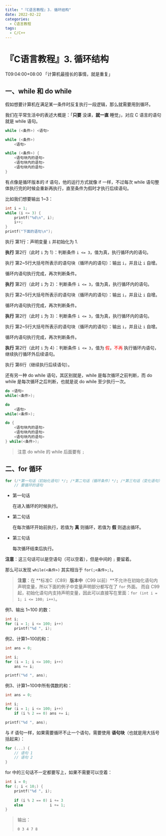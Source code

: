 ```yaml
---
title: "『C语言教程』3. 循环结构"
date: 2022-02-22
categories:
  - C语言教程
tags:
  - C/C++
---
```


# 『C语言教程』3. 循环结构

T09:04:00+08:00
「计算机最擅长的事情，就是重复」

## 一、while 和 do while

假如想要计算机在满足某一条件时反复执行一段逻辑，那么就需要用到循环。

我们在平常生活中的表述大概是：「**只要** 没课，**就一直** 睡觉」，对应 C 语言的语句就是 while 语句。

```c
while (<条件>) <语句>

while (<条件>)
    <语句>

while (<条件>) {
    <语句块内的语句>
    <语句块内的语句>
    <语句块内的语句>
}
```

<!-- more -->

有点像是循环版本的 if 语句，他的运行方式就像 if 一样，不过每次 while 语句整体执行完的时候会重新再执行，直至条件为假时才执行后续语句。

比如我们想要输出 1~3：

```c
int i = 1;
while (i <= 3) {
    printf("%d\n", i);
    i++;
}
printf("下面的语句\n");
```

执行 第1行：声明变量 `i` 并初始化为 1.

**执行** 第2行（此时 `i` 为 1）：判断条件 `i <= 3`，值为真，执行循环内的语句。

执行 第2~5行大括号所表示的语句块（循环内的语句）：输出 `i`，并且让 `i` 自增。

循环内语句执行完成，再次判断条件。

**执行** 第2行（此时 `i` 为 2）：判断条件 `i <= 3`，值为真，执行循环内的语句。

执行 第2~5行大括号所表示的语句块（循环内的语句）：输出 `i`，并且让 `i` 自增。

循环内语句执行完成，再次判断条件。

**执行** 第2行（此时 `i` 为 3）：判断条件 `i <= 3`，值为真，执行循环内的语句。

执行 第2~5行大括号所表示的语句块（循环内的语句）：输出 `i`，并且让 `i` 自增。

循环内语句执行完成，再次判断条件。

**执行** 第2行（此时 `i` 为 4）：判断条件 `i <= 3`，值为 <font color="red">假</font>，<font color="red">不再</font> 执行循环内语句，继续执行循环外后续语句。

执行 第6行（继续执行后续语句）。



还有另一种 do while 语句，其区别就是，while 是每次循环之前判断，而 do while 是每次循环之后判断，也就是说 do while 至少执行一次。

```c
do <语句>
while(<条件>);

do
    <语句>
while(<条件>);

do {
    <语句块内的语句>
    <语句块内的语句>
    <语句块内的语句>
} while(<条件>);
```

> 注意 do while 的 while 后面要有 `;`

## 二、for 循环

```c
for (/*第一句话（初始化语句）*/; /*第二句话（循环条件）*/; /*第三句话（变化语句）*/)
	// 要循环的语句
```

- 第一句话

  在进入循环的时候执行。

- 第二句话

  在每次循环开始前执行，若值为 **真** 则循环，若值为 **假** 则退出循环。

- 第三句话

  每次循环结束后执行。

**注意**：这三句话可以是空语句（可以空着），但是中间的 `;` 要留着。

那么可以发现 `while(<条件>)` 其实相当于 `for(;<条件>;)`。



> **注意**：在 **标准C（C89）**版本中**（C99 以前）**不允许在初始化语句内声明变量，所以下面的例子中变量声明部分都写在了 `for` 外面。
> 而自 C99 起，初始化语句内支持声明变量，因此可以直接写在里面：`for (int i = 1; i <= 100; i++)`。

例1、输出 1~100 的数：

```c
int i;
for (i = 1; i <= 100; i++)
    printf("%d ", i);
```

例2、计算1~100的和：

```c
int ans = 0;

int i;
for (i = 1; i <= 100; i++)
    ans += i;

printf("%d ", ans);
```

例3、计算1~100中所有偶数的和：

```c
int ans = 0;

int i;
for (i = 1; i <= 100; i++)
    if (i % 2 == 0) ans += i;

printf("%d ", ans);
```

与 if 语句一样，如果需要循环不止一个语句，需要使用 **语句块**（也就是用大括号括起来）：

```c
for (...) {
	// 语句 1
	// 语句 2
}
```

for 中的三句话不一定都要写上，如果不需要可以空着：

```c
int i = 0;
for (; i < 10;) {
    printf("%d ", i);
    
    if (i % 2 == 0) i += 3
    else            i += 1;
}
```

> 输出：
>
> ```
> 0 3 4 7 8
> ```

